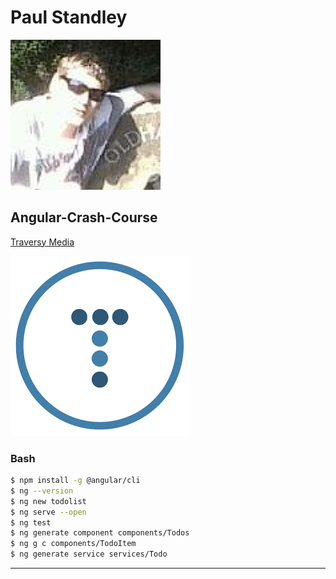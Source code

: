 # Paul Standley

![Paul Standley](img/profile.png)

## Angular-Crash-Course

[Traversy Media](https://www.youtube.com/watch?v=Fdf5aTYRW0E)

![Traversy Media](img/bradslogo.jpg)

### Bash

```BASH
$ npm install -g @angular/cli
$ ng --version
$ ng new todolist
$ ng serve --open
$ ng test
$ ng generate component components/Todos
$ ng g c components/TodoItem
$ ng generate service services/Todo
```

___
